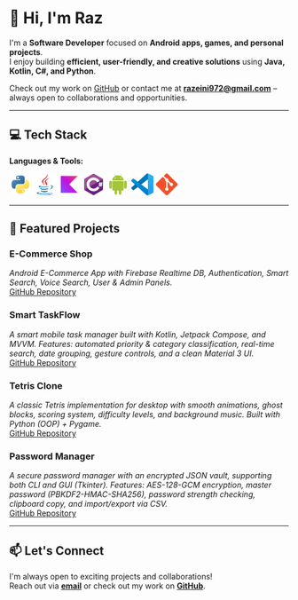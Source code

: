 # 👋 Hi, I'm Raz

I'm a **Software Developer** focused on **Android apps, games, and personal projects**.  
I enjoy building **efficient, user-friendly, and creative solutions** using **Java, Kotlin, C#, and Python**.  

Check out my work on [GitHub](https://github.com/RazEini?tab=repositories) or contact me at **razeini972@gmail.com** – always open to collaborations and opportunities.

---

## 💻 Tech Stack

**Languages & Tools:**


<span><img src="https://raw.githubusercontent.com/devicons/devicon/master/icons/python/python-original.svg" alt="Python" width="40" height="40"/></span>
<span><img src="https://raw.githubusercontent.com/devicons/devicon/master/icons/java/java-original.svg" alt="Java" width="40" height="40"/></span>
<span><img src="https://raw.githubusercontent.com/devicons/devicon/master/icons/kotlin/kotlin-original.svg" alt="Kotlin" width="40" height="40"/></span>
<span><img src="https://raw.githubusercontent.com/devicons/devicon/master/icons/csharp/csharp-original.svg" alt="C#" width="40" height="40"/></span>
<span><img src="https://raw.githubusercontent.com/devicons/devicon/master/icons/android/android-original.svg" alt="Android Studio" width="40" height="40"/></span>
<span><img src="https://raw.githubusercontent.com/devicons/devicon/master/icons/vscode/vscode-original.svg" alt="VS Code" width="40" height="40"/></span>
<span><img src="https://raw.githubusercontent.com/devicons/devicon/master/icons/git/git-original.svg" alt="Git" width="40" height="40"/></span>


---

## 🚀 Featured Projects

### E-Commerce Shop
*Android E-Commerce App with Firebase Realtime DB, Authentication, Smart Search, Voice Search, User & Admin Panels.*  
[GitHub Repository](https://github.com/RazEini/e_commerce_shop)

### Smart TaskFlow
*A smart mobile task manager built with Kotlin, Jetpack Compose, and MVVM. Features: automated priority & category classification, real-time search, date grouping, gesture controls, and a clean Material 3 UI.*  
[GitHub Repository](https://github.com/RazEini/Smart_Task_Flow)

### Tetris Clone
*A classic Tetris implementation for desktop with smooth animations, ghost blocks, scoring system, difficulty levels, and background music. Built with Python (OOP) + Pygame.*  
[GitHub Repository](https://github.com/RazEini/Tetris)

### Password Manager
*A secure password manager with an encrypted JSON vault, supporting both CLI and GUI (Tkinter). Features: AES-128-GCM encryption, master password (PBKDF2-HMAC-SHA256), password strength checking, clipboard copy, and import/export via CSV.*  
[GitHub Repository](https://github.com/RazEini/Password_Manager)

---

## 📫 Let's Connect

I'm always open to exciting projects and collaborations!  
Reach out via **[email](mailto:razeini972@gmail.com)** or check out my work on **[GitHub](https://github.com/RazEini)**.
